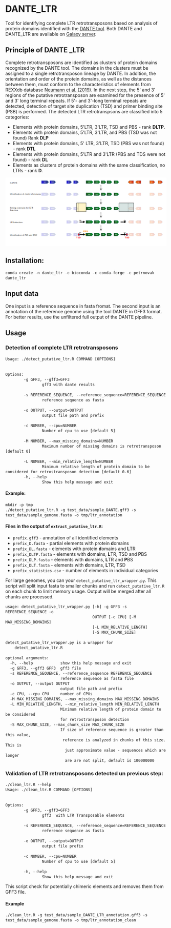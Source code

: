 # DANTE_LTR

Tool for identifying complete LTR retrotransposons based on analysis of protein domains identified with the [DANTE tool](https://github.com/kavonrtep/dante). Both DANTE and DANTE_LTR are available on [Galaxy server](ttps://repeatexplorer-elixir.cerit-sc.cz/).

## Principle of DANTE _LTR
Complete retrotransposons are identified as clusters of protein domains recognized by the DANTE tool. The domains in the clusters must be assigned to a single retrotransposon lineage by DANTE. In addition, the orientation and order of the protein domains, as well as the distances between them, must conform to the characteristics of elements from REXXdb database [Neumann et al. (2019)](https://mobilednajournal.biomedcentral.com/articles/10.1186/s13100-018-0144-1). 
In the next step, the 5' and 3' regions of the putative retrotransposon  are examined for the presence of 5' and 3' long terminal repeats. If 5'- and 3'-long terminal repeats are detected, detection of target site duplication (TSD) and primer binding site (PSB) is performed. The detected LTR retrotranspsons are classified into 5 categories:
- Elements with protein domains, 5'LTR, 3'LTR, TSD and PBS - rank **DLTP**.
- Elements with protein domains, 5'LTR, 3'LTR, and PBS (TSD was not found) Rank **DLP**
- Elements with protein domains, 5' LTR, 3'LTR, TSD (PBS was not found) - rank **DTL**
- Elements with protein domains, 5'LTR and 3'LTR (PBS and TDS were not found) - rank **DL**
- Elements as clusters of protein domains with the same classification, no LTRs - rank **D**.

![dante_ltr_workflow.png](dante_ltr_workflow.png)


## Installation:

```shell
conda create -n dante_ltr -c bioconda -c conda-forge -c petrnovak dante_ltr
```

## Input data
One input is a reference sequence in fasta fromat. The second input is an annotation of the reference genome using the tool DANTE in GFF3 format. For better results, use the unfiltered full output of the DANTE pipeline.


## Usage

### Detection of complete LTR retrotransposons

```shell
Usage: ./detect_putative_ltr.R COMMAND [OPTIONS]


Options:
        -g GFF3, --gff3=GFF3
                gff3 with dante results

        -s REFERENCE_SEQUENCE, --reference_sequence=REFERENCE_SEQUENCE
                reference sequence as fasta

        -o OUTPUT, --output=OUTPUT
                output file path and prefix

        -c NUMBER, --cpu=NUMBER
                Number of cpu to use [default 5]

        -M NUMBER, --max_missing_domains=NUMBER
                Maximum number of missing domains is retrotransposon [default 0]

        -L NUMBER, --min_relative_length=NUMBER
                Minimum relative length of protein domain to be considered for retrostransposon detection [default 0.6]
        -h, --help
                Show this help message and exit

```

#### Example:

```shell
mkdir -p tmp
./detect_putative_ltr.R -g test_data/sample_DANTE.gff3 -s test_data/sample_genome.fasta -o tmp/ltr_annotation
```

####  Files in the output of `extract_putative_ltr.R`:

- `prefix.gff3` - annotation of all identified elements
- `prefix_D.fasta` - partial elements with protein **d**omains
- `prefix_DL.fasta` - elements with protein **d**omains and **L**TR
- `prefix_DLTP.fasta` - elements with **d**omains, **L**TR, **T**SD and **P**BS
- `prefix_DLP.fasta` - elements with **d**omains, **L**TR and **P**BS
- `prefix_DLT.fasta` - elements with **d**omains, **L**TR, **T**SD 
- `prefix_statistics.csv` - number of elements in individual categories  

For large genomes, you can your `detect_putative_ltr_wrapper.py`. This script will split input fasta to smaller chunks and run `detect_putative_ltr.R` on each chunk to limit memory usage. Output will be merged after all chunks are processed.

```shell
usage: detect_putative_ltr_wrapper.py [-h] -g GFF3 -s REFERENCE_SEQUENCE -o
                                      OUTPUT [-c CPU] [-M MAX_MISSING_DOMAINS]
                                      [-L MIN_RELATIVE_LENGTH]
                                      [-S MAX_CHUNK_SIZE]

detect_putative_ltr_wrapper.py is a wrapper for 
    detect_putative_ltr.R

optional arguments:
  -h, --help            show this help message and exit
  -g GFF3, --gff3 GFF3  gff3 file
  -s REFERENCE_SEQUENCE, --reference_sequence REFERENCE_SEQUENCE
                        reference sequence as fasta file
  -o OUTPUT, --output OUTPUT
                        output file path and prefix
  -c CPU, --cpu CPU     number of CPUs
  -M MAX_MISSING_DOMAINS, --max_missing_domains MAX_MISSING_DOMAINS
  -L MIN_RELATIVE_LENGTH, --min_relative_length MIN_RELATIVE_LENGTH
                        Minimum relative length of protein domain to be considered
                        for retrostransposon detection
  -S MAX_CHUNK_SIZE, --max_chunk_size MAX_CHUNK_SIZE
                        If size of reference sequence is greater than this value,
                         reference is analyzed in chunks of this size. This is
                          just approximate value - sequences which are longer 
                          are are not split, default is 100000000
```

### Validation of LTR retrotransposons detected un previous step:

```shell
./clean_ltr.R --help
Usage: ./clean_ltr.R COMMAND [OPTIONS]


Options:
        -g GFF3, --gff3=GFF3
                gff3  with LTR Transposable elements

        -s REFERENCE_SEQUENCE, --reference_sequence=REFERENCE_SEQUENCE
                reference sequence as fasta

        -o OUTPUT, --output=OUTPUT
                output file prefix

        -c NUMBER, --cpu=NUMBER
                Number of cpu to use [default 5]

        -h, --help
                Show this help message and exit
```

This script check for potentially chimeric elements and removes them from GFF3 file.

#### Example
```shell
./clean_ltr.R -g test_data/sample_DANTE_LTR_annotation.gff3 -s test_data/sample_genome.fasta -o tmp/ltr_annotation_clean
```


